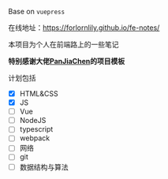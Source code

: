 Base on `vuepress`

在线地址：https://forlornlily.github.io/fe-notes/

本项目为个人在前端路上的一些笔记

**特别感谢大佬[PanJiaChen](https://github.com/PanJiaChen)的项目模板**

计划包括

- [x] HTML&CSS
- [x] JS
- [ ] Vue
- [ ] NodeJS
- [ ] typescript
- [ ] webpack
- [ ] 网络
- [ ] git
- [ ] 数据结构与算法
